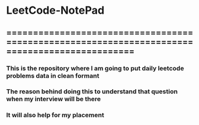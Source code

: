 # LeetCode-NotePad
## ==============================================================================================
### This is the repository where I am going to put daily leetcode problems data in clean formant
### The reason behind doing this to understand that question when my interview will be there
### It will also help for my placement
